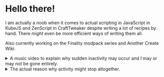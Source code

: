 # Hello there!

I am actually a noob when it comes to actual scripting in JavaScript in KubeJS and ZenScript in CraftTweaker despite writing a lot of recipes by hand. There *might* even be more efficient ways of writing them all.

Also currently working on the Finality modpack series and Another Create Wiki.

<details>

<summary>A music video to explain why sudden inactivity may occur and I may or may not be gone entirely.</summary>

 ### 【Honkai: Star Rail MMD】なにやってもうまくいかない【Trailblazer/Stelle】
 
<a href="https://www.youtube.com/embed/--hc6SzDARA" target="_blank">
 <img src="http://img.youtube.com/vi/--hc6SzDARA/mqdefault.jpg" alt="Watch the video" width="560" height="315" border="10" />
</a>
 
 TL;DR - Nothing in life is going right for me right now. [ENG translation](https://www.lyrical-nonsense.com/global/lyrics/meiyo/nani-yattemo-umaku-ikanai/english/)
 
0:00
バカクソゴミクズきちゃない言葉で誰かを傷付けた 無視するつもりが真に受けタラレバほらまた傷付いた 大好きだったものちょっと嫌いになりそうな気がしてた やりもしないくせ出来もしないくせ偉そうな口きくな
 
0:04
なにやってもうまくいかない 脳内じゃ戦争だもんね突っ立ってたって
 
0:08
なにやってもうまくいかない
 
0:10
愛して愛して なにやってもうまくいかない
 
0:13
大惨事wうっせぇわ低脳聞いたことあんぞ
 
0:16
なにやってもうまくいかない なにやってもうまくいかない
 
0:19
はぁ
 
0:19
ほら見てスゴイでしょうが発端になり
 
0:23
インスパイアオマージュが飛びかうフィールドで
 
0:28
淡々とオリジナリティだかなんだか 模索していけって
 
0:33
茨でバラバラな脳内です 何歳下かもわかんないおこちゃまが
 
0:38
評価されてんだどうかしてるよな
 
0:41
ってそっちのセリフよな まぁ良いから全部聞き流して下さい
 
0:46
どうか
 
0:46
バカクソゴミクズきちゃない言葉で誰かを傷付けた 無視するつもりが真に受けタラレバほらまた傷付いた 大好きだったものちょっと嫌いになりそうな気がしてた やりもしないくせ出来もしないくせ偉そうな口きくな
 
0:50
なにやってもうまくいかない 脳内じゃ戦争だもんね突っ立ってたって
 
0:54
なにやってもうまくいかない
 
0:56
愛して愛して なにやってもうまくいかない
 
0:59
大惨事wうっせぇわ低脳聞いたことあんぞ
 
1:02
なにやってもうまくいかない なにやってもうまくいかない
 
1:05
嫌になっても戻りはしない だんだんとさ気付いてんだ同化してたって
 
1:09
ってかはなから戻れはしない
 
1:11
どうしてどうして あとちょっとで乗れやしない
 
1:14
乗客は満杯だもんねジッとしてたって
 
1:17
なにやってもうまくいかない なにやってもうまくいかない
 
1:20
はぁあ
 
1:22
そうか気付いて傷付いてスローダウン
 
1:26
あっという間に折衷案ムシャクシャはフルテンです
 
1:30
ダンスダンダンスダンスを踊れ踊れ
 
1:33
卍パーティぶっ壊してしらばっくれ尽くせ笑
 
1:37
一般ピーポー連行せえよ電光石火で
 
1:41
鉄板のネタもはや前方後円墳、は？
 
1:45
私がこれまでどれだけ努力したかしてないかに関わらないまま 汚い言葉を吐いて自分を納得させるのは簡単ですけど 適当なところで飽きたと投げ出しその実力量不足の誤魔化し うだうだ言ってるお前にゃ将来ないからどうぞ楽しみに生きなよ
 
1:49
独自の物差しあてがってんなよ今に見てろクソが ところでお前の生きがいソレなの悔い改めろよな 黙っておいたら良いのに甚だ宝の持ち腐れ 何にも成し遂げないまま三途の川でも眺めてな
 
1:52
なにやってもうまくいかない 脳内じゃ戦争だもんね突っ立ってたって
 
1:56
なにやってもうまくいかない
 
1:58
愛して愛して なにやってもうまくいかない
 
2:02
大惨事wうっせぇわ低脳聞いたことあんぞ
 
2:04
なにやってもうまくいかない なにやってもうまくいかない
 
2:08
なにやってもうまくいかない 戦々は恐々だもんねツッパってたって
 
2:12
なにやってもうまくいかない
 
2:13
愛して愛さないで なにやってもうまくいかない
 
2:17
心配してるフリしてんのもう気付いてるよ
 
2:20
なにやってもうまくいかない なにやってもうまくいかない
 
2:23
何にもやってないだけじゃない

</details>

<details>

<summary>The actual reason why activity might stop altogether.</summary>
 
 I don't really want to talk about my current situation as it might be laughable by some, but I am a bit of a failure as an adult despite being what was considered the "gifted and talented" student through elementary, middle school and high school. I even taught how to use Blender 2.8 during my last year in high school in my Digital Arts class.
 
You could say I am bit dysfunctional, in other words.
 
 All of my work will be transferred to a new owner or become public domain once I am deceased.
 
 </details>
